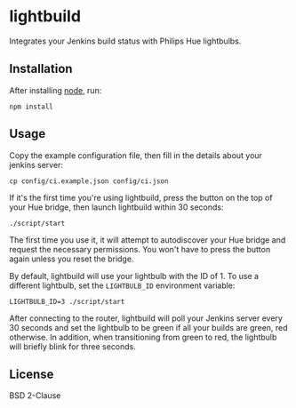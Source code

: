 # lightbuild

Integrates your Jenkins build status with Philips Hue lightbulbs.

## Installation

After installing [node](http://nodejs.org), run:

    npm install

## Usage

Copy the example configuration file, then fill in the details about your
jenkins server:

    cp config/ci.example.json config/ci.json

If it's the first time you're using lightbuild, press the button on the
top of your Hue bridge, then launch lightbuild within 30 seconds:

    ./script/start

The first time you use it, it will attempt to autodiscover your Hue
bridge and request the necessary permissions. You won't have to press
the button again unless you reset the bridge.

By default, lightbuild will use your lightbulb with the ID of 1. To use
a different lightbulb, set the `LIGHTBULB_ID` environment variable:

    LIGHTBULB_ID=3 ./script/start

After connecting to the router, lightbuild will poll your Jenkins server
every 30 seconds and set the lightbulb to be green if all your builds
are green, red otherwise. In addition, when transitioning from green to
red, the lightbulb will briefly blink for three seconds.

## License

BSD 2-Clause
